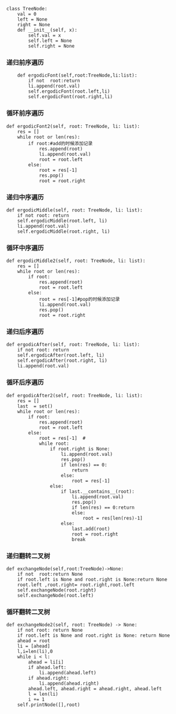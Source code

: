     class TreeNode:
        val = 0
        left = None
        right = None
        def __init__(self, x):
            self.val = x
            self.left = None
            self.right = None
   ### 递归前序遍历
        def ergodicFont(self,root:TreeNode,li:list):
            if not  root:return
            li.append(root.val)
            self.ergodicFont(root.left,li)
            self.ergodicFont(root.right,li)
### 循环前序遍历
    def ergodicFont2(self, root: TreeNode, li: list):
        res = []
        while root or len(res):
            if root:#add的时候添加记录
                res.append(root)
                li.append(root.val)
                root = root.left
            else:
                root = res[-1]
                res.pop()
                root = root.right


   ### 递归中序遍历
    def ergodicMiddle(self, root: TreeNode, li: list):
        if not root: return
        self.ergodicMiddle(root.left, li)
        li.append(root.val)
        self.ergodicMiddle(root.right, li)
   ### 循环中序遍历
    def ergodicMiddle2(self, root: TreeNode, li: list):
        res = []
        while root or len(res):
            if root:
                res.append(root)
                root = root.left
            else:
                root = res[-1]#pop的时候添加记录
                li.append(root.val)
                res.pop()
                root = root.right


   ### 递归后序遍历
    def ergodicAfter(self, root: TreeNode, li: list):
        if not root: return
        self.ergodicAfter(root.left, li)
        self.ergodicAfter(root.right, li)
        li.append(root.val)
### 循环后序遍历
    def ergodicAfter2(self, root: TreeNode, li: list):
        res = []
        last  = set()
        while root or len(res):
            if root:
                res.append(root)
                root = root.left
            else:
                root = res[-1]  #
                while root:
                    if root.right is None:
                        li.append(root.val)
                        res.pop()
                        if len(res) == 0:
                            return
                        else:
                            root = res[-1]
                    else:
                        if last.__contains__(root):
                            li.append(root.val)
                            res.pop()
                            if len(res) == 0:return
                            else:
                                root = res[len(res)-1]
                        else:
                            last.add(root)
                            root = root.right
                            break

   ### 递归翻转二叉树
    def exchangeNode(self,root:TreeNode)->None:
        if not  root:return None
        if root.left is None and root.right is None:return None
        root.left ,root.right= root.right,root.left
        self.exchangeNode(root.right)
        self.exchangeNode(root.left)
### 循环翻转二叉树
    def exchangeNode2(self, root: TreeNode) -> None:
        if not root: return None
        if root.left is None and root.right is None: return None
        ahead = root
        li = [ahead]
        l,i=len(li),0
        while i < l:
            ahead = li[i]
            if ahead.left:
                li.append(ahead.left)
            if ahead.right:
                li.append(ahead.right)
            ahead.left, ahead.right = ahead.right, ahead.left
            l = len(li)
            i += 1
        self.printNode([],root)
    